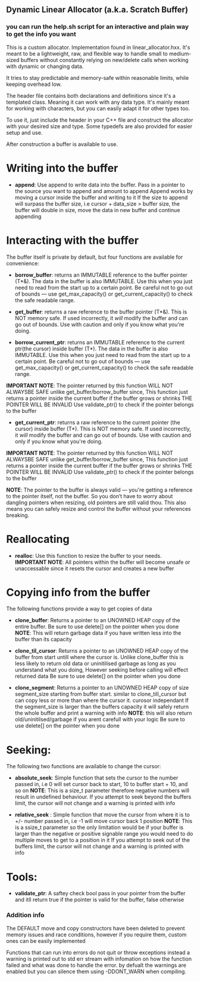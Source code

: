 ## Dynamic Linear Allocator (a.k.a. Scratch Buffer)

### you can run the help.sh script for an interactive and plain way to get the info you want


This is a custom allocator. Implementation found in linear_allocator.hxx.
It's meant to be a lightweight, raw, and flexible way to handle small to medium-sized buffers
without constantly relying on new/delete calls when working with dynamic or changing data.

It tries to stay predictable and memory-safe within reasonable limits, while keeping overhead low.

The header file contains both declarations and definitions since it's a templated class.
Meaning it can work with any data type. It's mainly meant for working with characters,
but you can easily adapt it for other types too.

To use it, just include the header in your C++ file and construct the allocator with your desired size and type.
Some typedefs are also provided for easier setup and use.

After construction a buffer is available to use.
# Writing into the buffer
- **append**:
Use append to write data into the buffer.
Pass in a pointer to the source you want to append and amount to append
Append works by moving a cursor inside the buffer and writing to it
If the size to append will surpass the buffer size, i.e cursor + data_size > buffer size,
the buffer will double in size, move the data in new buffer and continue appending


# Interacting with the buffer
The buffer itself is private by default, but four functions are available for convenience:
 - **borrow_buffer**:
returns an IMMUTABLE reference to the buffer pointer (T*&).
The data in the buffer is also IMMUTABLE.
Use this when you just need to read from the start up to a certain point.
Be careful not to go out of bounds — use get_max_capacity() or get_current_capacity() to check the safe readable range.

- **get_buffer**:
returns a raw reference to the buffer pointer (T*&).
This is NOT memory safe. If used incorrectly, it *will* modify the buffer and can go out of bounds.
Use with caution and only if you know what you're doing.

- **borrow_current_ptr**:
returns an IMMUTABLE reference to the current ptr(the cursor) inside buffer (T*).
The data in the buffer is also IMMUTABLE.
Use this when you just need to read from the start up to a certain point.
Be careful not to go out of bounds — use get_max_capacity() or get_current_capacity() to check the safe readable range.

__IMPORTANT NOTE__: The pointer returned by this function WILL NOT ALWAYSBE SAFE unlike get_buffer/borrow_buffer since,
This function just returns a pointer inside the current buffer if the buffer grows or shrinks THE POINTER WILL BE INVALID
Use validate_ptr() to check if the pointer belongs to the buffer

 - **get_current_ptr**:
returns a raw reference to the current pointer (the cursor) inside buffer (T*).
This is NOT memory safe. If used incorrectly, it *will* modify the buffer and can go out of bounds.
Use with caution and only if you know what you're doing.

__IMPORTANT NOTE__: The pointer returned by this function WILL NOT ALWAYSBE SAFE unlike get_buffer/borrow_buffer since,
This function just returns a pointer inside the current buffer if the buffer grows or shrinks THE POINTER WILL BE INVALID
Use validate_ptr() to check if the pointer belongs to the buffer

____NOTE____: The pointer to the buffer is always valid — you're getting a reference to the pointer itself,
not the buffer. So you don’t have to worry about dangling pointers when resizing, old pointers are still valid thou.
This also means you can safely resize and control the buffer without your references breaking.

# Reallocating
- **realloc**:
Use this function to resize the buffer to your needs.
__IMPORTANT NOTE__: All pointers within the buffer will become unsafe or unaccessable since it resets the cursor and creates a new buffer

# Copying info from the buffer
The following functions provide a way to get copies of data
- **clone_buffer**:
Returns a pointer to an UNOWNED HEAP copy of the entire buffer.
Be sure to use delete[] on the pointer when you done
__NOTE__: This will return garbage data if you have written less into the buffer than its capacity

 - **clone_til_cursor**:
Returns a pointer to an UNOWNED HEAP copy of the buffer from start untill where the cursor is.
Unlike clone_buffer this is less likely to return old data or uninitilised garbage as long as you understand what you doing,
However seeking before calling will effect returned data
Be sure to use delete[] on the pointer when you done

 - **clone_segment**:
Returns a pointer to an UNOWNED HEAP copy of size segment_size starting from buffer start.
similar to clone_till_cursor but can copy less or more than where the cursor it. curosor independant
If the segment_size is larger than the buffers capacity it will safely return the whole buffer and print a warning with info
__NOTE__: this will also return old/uninitilsed/garbage if you arent carefull with your logic
Be sure to use delete[] on the pointer when you done

# Seeking:
The following two functions are available to change the cursor:
- **absolute_seek**:
Simple function that sets the cursor to the number passed in, i.e 0 will set cursor back to start, 10 to buffer start + 10, and so on
__NOTE__: This is a size_t parameter therefore negative numbers will result in undefined behaviour.
If you attempt to seek beyond the buffers limit, the cursor will not change and a warning is printed with info

- **relative_seek** :
Simple function that move the cursor from where it is to +/- number passed in, i.e -1 will move cursor back 1 position
__NOTE__: This is a ssize_t parameter so the only limitation would be if your buffer is larger than the negative or positive
signable range you would need to do multiple moves to get to a position in it
If you attempt to seek out of the buffers limit, the cursor will not change and a warning is printed with info

# Tools:
- **validate_ptr**:
A saftey check bool pass in your pointer from the buffer and itll return true if the pointer is valid for the buffer, false otherwise

### Addition info
The DEFAULT move and copy constructors have been deleted to prevent memory issues and race conditions,
however if you require them, custom ones can be easily implemented

Functions that can run into errors do not quit or throw exceptions instead a warning is printed out to std err stream with infomation on
how the function failed and what was done to handle the error. by defualt the warnings are enabled but you can silence them using -DDONT_WARN when compiling.
